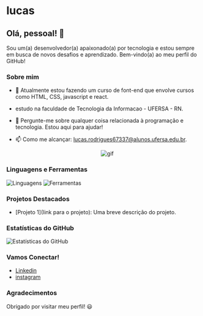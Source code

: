 <!-- Seu Nome -->
#  lucas

## Olá, pessoal! 👋

Sou um(a) desenvolvedor(a) apaixonado(a) por tecnologia e estou sempre em busca de novos desafios e aprendizado. Bem-vindo(a) ao meu perfil do GitHub!

### Sobre mim

- 🌱 Atualmente estou fazendo um curso de font-end que envolve cursos como HTML, CSS, javascript e react.
- estudo na faculdade de Tecnologia da Informacao - UFERSA - RN.
- 💬 Pergunte-me sobre qualquer coisa relacionada à programação e tecnologia. Estou aqui para ajudar!
- 📫 Como me alcançar: lucas.rodrigues67337@alunos.ufersa.edu.br.

  <div align="center">

   ![gif](https://cdna.artstation.com/p/assets/images/images/028/102/058/original/pixel-jeff-matrix-s.gif?1593487263)
   
</div>


### Linguagens e Ferramentas

![Linguagens](https://t3.ftcdn.net/jpg/03/21/24/30/360_F_321243084_GstfWflk1eTLlzUdRZ5mjoP5IG1iCc8J.jpg)
![Ferramentas](https://www.alura.com.br/artigos/assets/react-conheca-novidades-versao-18-react/react-conheca-novidades-versao-18-react.png)

### Projetos Destacados

- [Projeto 1](link para o projeto): Uma breve descrição do projeto.


### Estatísticas do GitHub

![Estatísticas do GitHub](https://github-readme-stats.vercel.app/api?username=seu-nome&show_icons=true&theme=dark)

### Vamos Conectar!

- [Linkedin](https://www.linkedin.com/in/lucas-rodrigues-30317b23a/)
- [instagram](https://www.instagram.com/lukasr_ofc/)

### Agradecimentos

Obrigado por visitar meu perfil! 😃
